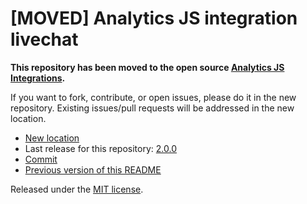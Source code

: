 
# [MOVED] Analytics JS integration livechat

**This repository has been moved to the open source [Analytics JS Integrations](https://github.com/segmentio/analytics.js-integrations).**

If you want to fork, contribute, or open issues, please do it in the new repository. Existing issues/pull requests will be addressed in the new location.

* [New location](https://github.com/segmentio/analytics.js-integrations/tree/master/integrations/livechat)
* Last release for this repository: [2.0.0](https://github.com/segment-integrations/analytics.js-integration-livechat/releases/tag/2.0.0)
* [Commit](https://github.com/segmentio/analytics.js-integrations/commit/e4d594f00448d6b1093b109f36a1db174f904334)
* [Previous version of this README](README-OLD.md)

Released under the [MIT license](LICENSE).
